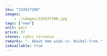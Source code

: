 ```yaml
---
sku: "332637200"
images:
    - ./images/332637200.jpg
tags: ["new"]
unit: pair
price: 37
stones: cubic zirconia
remarks: "- About 6mm wide.\n- Nickel-free."
isAvailable: true
---
```

